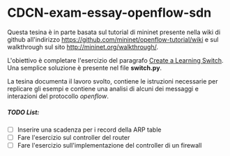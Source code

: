 # CDCN-exam-essay-openflow-sdn
Questa tesina è in parte basata sul tutorial di mininet presente nella wiki di github all'indirizzo https://github.com/mininet/openflow-tutorial/wiki e sul walkthrough sul sito http://mininet.org/walkthrough/.

L'obiettivo è completare l'esercizio del paragrafo [Create a Learning Switch](https://github.com/mininet/openflow-tutorial/wiki/Create-a-Learning-Switch). Una semplice soluzione è presente nel file **switch.py**.

La tesina documenta il lavoro svolto, contiene le istruzioni necessarie per replicare gli esempi e contiene una analisi di alcuni dei messaggi e interazioni del protocollo *openflow*.

##### TODO List:
- [ ] Inserire una scadenza per i record della ARP table
- [ ] Fare l'esercizio sul controller del router
- [ ] Fare l'esercizio sull'implementazione del controller di un firewall
